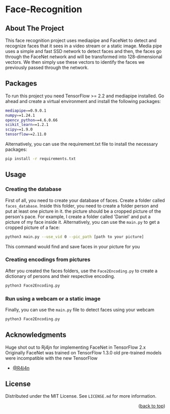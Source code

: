 # Face-Recognition
## About The Project
This face recognition project uses mediapipe and FaceNet to detect and recognize faces that it sees in a video stream or a static image. 
Media pipe uses a simple and fast SSD network to detect faces and then, the faces go through the FaceNet network and will be transformed into 128-dimensional vectors.
We then simply use these vectors to identify the faces we previously passed through the network.

## Packages 
To run this project you need TensorFlow >= 2.2 and mediapipe installed. Go ahead and create a virtual environment and install the following packages:
```bash
mediapipe==0.9.0.1
numpy==1.24.1
opencv_python==4.6.0.66
scikit_learn==1.2.1
scipy==1.9.0
tensorflow==2.11.0
```
Alternatively, you can use the requirement.txt file to install the necessary packages:

```sh
pip install -r requirements.txt
```

## Usage
### Creating the database
First of all, you need to create your database of faces. Create a folder called `faces_database`. Inside this folder, you need to create a folder person and put at least 
one picture in it. the picture should be a cropped picture of the person's pace. For example, I create a folder called 'Daniel' and put a picture of my face inside it.
Alternatively, you can use the `main.py` to get a cropped picture of a face:
```sh
python3 main.py --use_vid 0 --pic_path [path to your picture]
```
This command would find and save faces in your picture for you
### Creating encodings from pictures
After you created the faces folders, use the `Face2Encoding.py` to create a dictionary of persons and their respective encoding.
```sh
python3 Face2Encoding.py
```
### Run using a webcam or a static image
Finally, you can use the `main.py` file to detect faces using your webcam
```sh
python3 Face2Encoding.py
```

## Acknowledgments
Huge shot out to Rj4jn for implementing FaceNet in TensorFlow 2.x <br />
Originally FaceNet was trained on TensorFlow 1.3.0 old pre-trained models were incompatible with the new TensorFlow
* [@R4j4n](https://github.com/R4j4n)



## License

Distributed under the MIT License. See `LICENSE.md` for more information.
<p align="right">(<a href="#readme-top">back to top</a>)</p>

